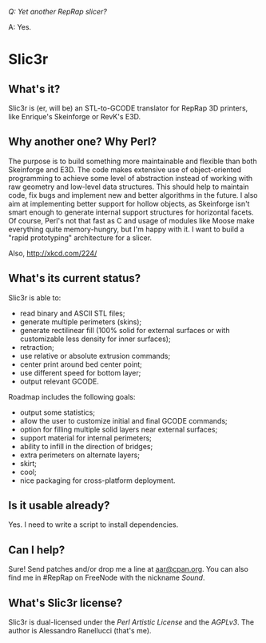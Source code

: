 _Q: Yet another RepRap slicer?_

A: Yes.

# Slic3r

## What's it?

Slic3r is (er, will be) an STL-to-GCODE translator for RepRap 3D printers, 
like Enrique's Skeinforge or RevK's E3D.

## Why another one? Why Perl?

The purpose is to build something more maintainable and flexible than both
Skeinforge and E3D. The code makes extensive use of object-oriented 
programming to achieve some level of abstraction instead of working with
raw geometry and low-level data structures.
This should help to maintain code, fix bugs and implement new and better
algorithms in the future.
I also aim at implementing better support for hollow objects, as Skeinforge
isn't smart enough to generate internal support structures for horizontal
facets.
Of course, Perl's not that fast as C and usage of modules like Moose make
everything quite memory-hungry, but I'm happy with it. I want to build a "rapid
prototyping" architecture for a slicer.

Also, http://xkcd.com/224/

## What's its current status?

Slic3r is able to:

* read binary and ASCII STL files;
* generate multiple perimeters (skins);
* generate rectilinear fill (100% solid for external surfaces or with customizable less density for inner surfaces);
* retraction;
* use relative or absolute extrusion commands;
* center print around bed center point;
* use different speed for bottom layer;
* output relevant GCODE.

Roadmap includes the following goals:

* output some statistics;
* allow the user to customize initial and final GCODE commands;
* option for filling multiple solid layers near external surfaces;
* support material for internal perimeters;
* ability to infill in the direction of bridges;
* extra perimeters on alternate layers;
* skirt;
* cool;
* nice packaging for cross-platform deployment.

## Is it usable already?

Yes. I need to write a script to install dependencies.

## Can I help?

Sure! Send patches and/or drop me a line at aar@cpan.org. You can also 
find me in #RepRap on FreeNode with the nickname _Sound_.

## What's Slic3r license?

Slic3r is dual-licensed under the _Perl Artistic License_ and the _AGPLv3_.
The author is Alessandro Ranellucci (that's me).
